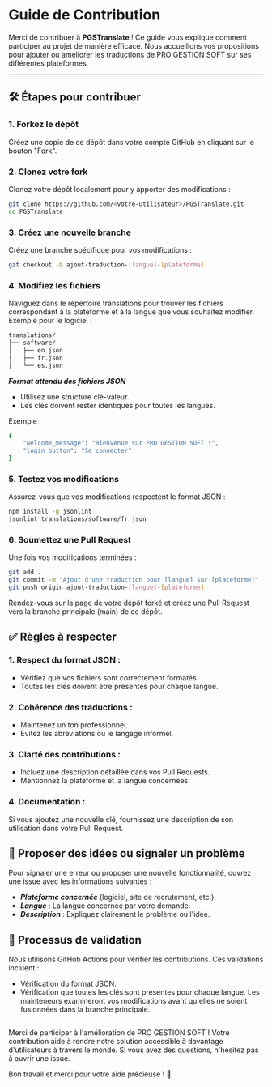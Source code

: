 # Guide de Contribution

Merci de contribuer à **PGSTranslate** ! Ce guide vous explique comment participer au projet de manière efficace. Nous accueillons vos propositions pour ajouter ou améliorer les traductions de PRO GESTION SOFT sur ses différentes plateformes.

---

## 🛠️ Étapes pour contribuer

### 1. **Forkez le dépôt**
Créez une copie de ce dépôt dans votre compte GitHub en cliquant sur le bouton "Fork".

### 2. **Clonez votre fork**
Clonez votre dépôt localement pour y apporter des modifications :

```bash
git clone https://github.com/<votre-utilisateur>/PGSTranslate.git
cd PGSTranslate
```

### 3. Créez une nouvelle branche
Créez une branche spécifique pour vos modifications :

```bash
git checkout -b ajout-traduction-[langue]-[plateforme]
```

### 4. Modifiez les fichiers
Naviguez dans le répertoire translations pour trouver les fichiers correspondant à la plateforme et à la langue que vous souhaitez modifier. Exemple pour le logiciel :

```bash
translations/
├── software/
│   ├── en.json
│   ├── fr.json
│   └── es.json
```

***Format attendu des fichiers JSON***
- Utilisez une structure clé-valeur.
- Les clés doivent rester identiques pour toutes les langues.

Exemple :
```bash
{
    "welcome_message": "Bienvenue sur PRO GESTION SOFT !",
    "login_button": "Se connecter"
}
```

### 5. Testez vos modifications
Assurez-vous que vos modifications respectent le format JSON :

```bash
npm install -g jsonlint
jsonlint translations/software/fr.json
```

### 6. Soumettez une Pull Request
Une fois vos modifications terminées :

```bash
git add .
git commit -m "Ajout d'une traduction pour [langue] sur [plateforme]"
git push origin ajout-traduction-[langue]-[plateforme]
```

Rendez-vous sur la page de votre dépôt forké et créez une Pull Request vers la branche principale (main) de ce dépôt.

## ✅ Règles à respecter
### 1. Respect du format JSON :
- Vérifiez que vos fichiers sont correctement formatés.
- Toutes les clés doivent être présentes pour chaque langue.

### 2. Cohérence des traductions :
- Maintenez un ton professionnel.
- Évitez les abréviations ou le langage informel.

### 3. Clarté des contributions :
- Incluez une description détaillée dans vos Pull Requests.
- Mentionnez la plateforme et la langue concernées.

### 4. Documentation :

Si vous ajoutez une nouvelle clé, fournissez une description de son utilisation dans votre Pull Request.

## 🚀 Proposer des idées ou signaler un problème
Pour signaler une erreur ou proposer une nouvelle fonctionnalité, ouvrez une issue avec les informations suivantes :

- ***Plateforme concernée*** (logiciel, site de recrutement, etc.).
- ***Langue*** : La langue concernée par votre demande.
- ***Description*** : Expliquez clairement le problème ou l'idée.


## 🔧 Processus de validation
Nous utilisons GitHub Actions pour vérifier les contributions. Ces validations incluent :

- Vérification du format JSON.
- Vérification que toutes les clés sont présentes pour chaque langue.
Les mainteneurs examineront vos modifications avant qu'elles ne soient fusionnées dans la branche principale.

---
Merci de participer à l'amélioration de PRO GESTION SOFT ! Votre contribution aide à rendre notre solution accessible à davantage d'utilisateurs à travers le monde. Si vous avez des questions, n'hésitez pas à ouvrir une issue.

Bon travail et merci pour votre aide précieuse ! 🚀

